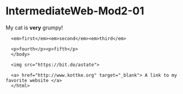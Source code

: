 # IntermediateWeb-Mod2-01

<!DOCTYPE html>
  <html>
    <head>
      <meta charset= "utf-8">
      <title>module 2 scratch pad</title>
    </head>
    <body>
      <p> My cat is <strong>very</strong> grumpy! </p>

      <em>first</em><em>second</em><em>third</em>

      <p>fourth</p><p>fifth</p>
      </body>

      <img src="https://bit.do/astate">

      <a> href="http://www.kottke.org" target="_blank"> A link to my favorite website </a>
      </html>

